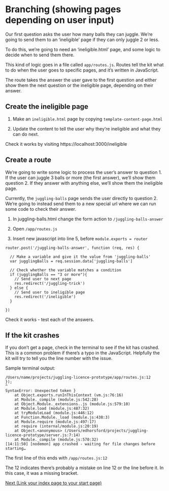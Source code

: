 # Branching (showing pages depending on user input)

Our first question asks the user how many balls they can juggle. We’re going to send them to an ‘ineligible’ page if they can only juggle 2 or less.

To do this, we’re going to need an ‘ineligible.html’ page, and some logic to decide when to send them there.

This kind of logic goes in a file called `app/routes.js`. Routes tell the kit what to do when the user goes to specific pages, and it’s written in JavaScript.

The route takes the answer the user gave to the first question and either show them the next question or the ineligible page, depending on their answer.

## Create the ineligible page

1. Make an `ineligible.html` page by copying `template-content-page.html`

2. Update the content to tell the user why they’re ineligible and what they can do next.

Check it works by visiting https://localhost:3000/ineligible

## Create a route

We’re going to write some logic to process the user’s answer to question 1. If the user can juggle 3 balls or more (the first answer), we’ll show them question 2. If they answer with anything else, we’ll show them the ineligible page.

Currently, the `juggling-balls` page sends the user directly to question 2. We’re going to instead send them to a new special url where we can run some code to check their answer.

1. In juggling-balls.html change the form action to `/juggling-balls-answer`

2. Open `/app/routes.js`

3. Insert new javascript into line 5, before `module.exports = router`

```
router.post('/juggling-balls-answer', function (req, res) {

  // Make a variable and give it the value from 'juggling-balls'
  var jugglingBalls = req.session.data['juggling-balls']

  // Check whether the variable matches a condition
  if (jugglingBalls == "3 or more"){
    // Send user to next page
    res.redirect('/juggling-trick')
  } else {
    // Send user to ineligible page
    res.redirect('/ineligible')
  }

})
```

Check it works - test each of the answers.

## If the kit crashes

If you don’t get a page, check in the terminal to see if the kit has crashed. This is a common problem if there’s a typo in the JavaScript. Helpfully the kit will try to tell you the line number with the issue.

Sample terminal output:
```
/Users/name/projects/juggling-licence-prototype/app/routes.js:12
});
^
SyntaxError: Unexpected token }
    at Object.exports.runInThisContext (vm.js:76:16)
    at Module._compile (module.js:542:28)
    at Object.Module._extensions..js (module.js:579:10)
    at Module.load (module.js:487:32)
    at tryModuleLoad (module.js:446:12)
    at Function.Module._load (module.js:438:3)
    at Module.require (module.js:497:17)
    at require (internal/module.js:20:19)
    at Object.<anonymous> (/Users/edhorsford/projects/juggling-licence-prototype/server.js:7:14)
    at Module._compile (module.js:570:32)
[14:11:50] [nodemon] app crashed - waiting for file changes before starting…
```

The first line of this ends with `/app/routes.js:12`

The 12 indicates there’s probably a mistake on line 12 or the line before it. In this case, it was a missing bracket.

[Next (Link your index page to your start page)](link-index-page-start-page)
